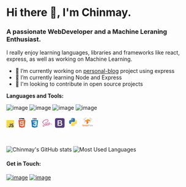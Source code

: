 <h1>Hi there 👋, I'm Chinmay.</h1>

### A passionate WebDeveloper and a Machine Leraning Enthusiast.

I really enjoy learning languages, libraries and frameworks like react, express, as well as working on Machine Learning.

- 🔭 I’m currently working on [personal-blog] project using express
- 🌱 I’m currently learning Node and Express
- 👯 I'm looking to contribute in open source projects

**Languages and Tools:**

![image][mongodb]
![image][express]
![image][react]
![image][node]

<img height="20" width="20" src="https://raw.githubusercontent.com/github/explore/80688e429a7d4ef2fca1e82350fe8e3517d3494d/topics/javascript/javascript.png">&nbsp;
<img height="25" width="25" src="https://raw.githubusercontent.com/github/explore/80688e429a7d4ef2fca1e82350fe8e3517d3494d/topics/html/html.png">&nbsp;
<img height="25" width="25" src="https://raw.githubusercontent.com/github/explore/80688e429a7d4ef2fca1e82350fe8e3517d3494d/topics/css/css.png">&nbsp;
<img height="25" width="25" src="https://raw.githubusercontent.com/github/explore/5c058a388828bb5fde0bcafd4bc867b5bb3f26f3/topics/sass/sass.png">&nbsp;
<img height="25" width="25" src="https://raw.githubusercontent.com/github/explore/5c058a388828bb5fde0bcafd4bc867b5bb3f26f3/topics/bootstrap/bootstrap.png">&nbsp;
<img height="30" width="30" src="https://raw.githubusercontent.com/github/explore/80688e429a7d4ef2fca1e82350fe8e3517d3494d/topics/python/python.png">&nbsp;
<img height="30" width="30" src="https://raw.githubusercontent.com/github/explore/80688e429a7d4ef2fca1e82350fe8e3517d3494d/topics/tensorflow/tensorflow.png">&nbsp;

<br />

![Chinmay's GitHub stats](https://github-readme-stats.vercel.app/api?username=chinmaynavale&show_icons=true&hide=contribs,prs,stars&include_all_commits=true&hide_border=true&theme=radical)
![Most Used Languages](https://github-readme-stats.vercel.app/api/top-langs/?username=chinmaynavale&layout=compact&hide=jupyter%20notebook&hide_border=true&theme=radical)

#### Get in Touch:

<a href="https://www.linkedin.com/in/chinmaynavale/">![image][linkedin]</a>
<a href="mailto:chinmaymnavale@gmail.com">![image][gmail]</a>

<!-- links -->
[personal-blog]: https://github.com/chinmaynavale/personal-blog
[mongodb]: https://img.shields.io/badge/MongoDB-4EA94B?style=for-the-badge&logo=mongodb&logoColor=white
[express]: https://img.shields.io/badge/Express.js-000000?style=for-the-badge&logo=express&logoColor=white
[react]: https://img.shields.io/badge/React-20232A?style=for-the-badge&logo=react&logoColor=61DAFB
[node]: https://img.shields.io/badge/Node.js-43853D?style=for-the-badge&logo=node-dot-js&logoColor=white
[linkedin]: https://img.shields.io/badge/LinkedIn-0077B5?style=for-the-badge&logo=linkedin&logoColor=white
[gmail]: https://img.shields.io/badge/Gmail-D14836?style=for-the-badge&logo=gmail&logoColor=white
